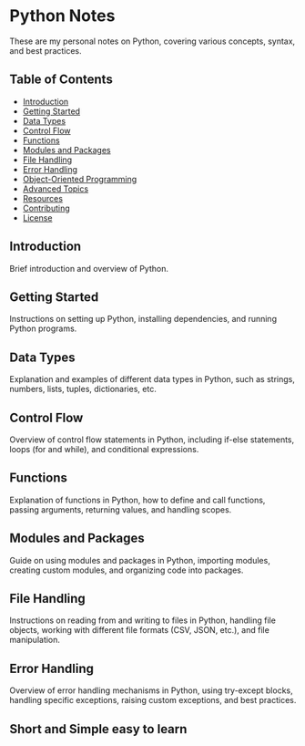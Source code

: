 # Python Notes

These are my personal notes on Python, covering various concepts, syntax, and best practices.

## Table of Contents

- [Introduction](#introduction)
- [Getting Started](#getting-started)
- [Data Types](#data-types)
- [Control Flow](#control-flow)
- [Functions](#functions)
- [Modules and Packages](#modules-and-packages)
- [File Handling](#file-handling)
- [Error Handling](#error-handling)
- [Object-Oriented Programming](#object-oriented-programming)
- [Advanced Topics](#advanced-topics)
- [Resources](#resources)
- [Contributing](#contributing)
- [License](#license)

## Introduction

Brief introduction and overview of Python.

## Getting Started

Instructions on setting up Python, installing dependencies, and running Python programs.

## Data Types

Explanation and examples of different data types in Python, such as strings, numbers, lists, tuples, dictionaries, etc.

## Control Flow

Overview of control flow statements in Python, including if-else statements, loops (for and while), and conditional expressions.

## Functions

Explanation of functions in Python, how to define and call functions, passing arguments, returning values, and handling scopes.

## Modules and Packages

Guide on using modules and packages in Python, importing modules, creating custom modules, and organizing code into packages.

## File Handling

Instructions on reading from and writing to files in Python, handling file objects, working with different file formats (CSV, JSON, etc.), and file manipulation.

## Error Handling

Overview of error handling mechanisms in Python, using try-except blocks, handling specific exceptions, raising custom exceptions, and best practices.

## Short and Simple easy to learn
